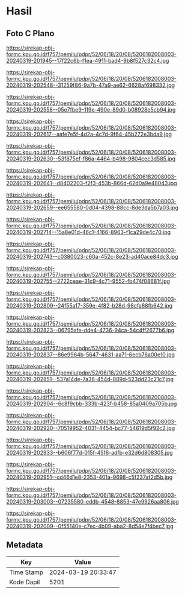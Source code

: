 # Hasil

## Foto C Plano

https://sirekap-obj-formc.kpu.go.id/f757/pemilu/pdpr/52/06/18/20/08/5206182008003-20240319-201945--17f22c6b-f1ea-4911-bad4-9b8f527c32c4.jpg

https://sirekap-obj-formc.kpu.go.id/f757/pemilu/pdpr/52/06/18/20/08/5206182008003-20240319-202548--31259f86-9a7b-47a9-ae62-6628af698332.jpg

https://sirekap-obj-formc.kpu.go.id/f757/pemilu/pdpr/52/06/18/20/08/5206182008003-20240319-202558--05e7fbe9-119e-490e-89d0-b08928e5cb94.jpg

https://sirekap-obj-formc.kpu.go.id/f757/pemilu/pdpr/52/06/18/20/08/5206182008003-20240319-202617--aafe7e5f-4d2a-4c7d-9f64-45b272e3bda9.jpg

https://sirekap-obj-formc.kpu.go.id/f757/pemilu/pdpr/52/06/18/20/08/5206182008003-20240319-202630--53f875ef-f86a-4464-b498-9804cec3d585.jpg

https://sirekap-obj-formc.kpu.go.id/f757/pemilu/pdpr/52/06/18/20/08/5206182008003-20240319-202641--d8402203-f2f3-453b-866d-62d0a9e48043.jpg

https://sirekap-obj-formc.kpu.go.id/f757/pemilu/pdpr/52/06/18/20/08/5206182008003-20240319-202659--ee655580-0d04-4398-88cc-8de3da5b7a03.jpg

https://sirekap-obj-formc.kpu.go.id/f757/pemilu/pdpr/52/06/18/20/08/5206182008003-20240319-202714--15a8e01d-46c1-4166-8963-f1ca29de4c70.jpg

https://sirekap-obj-formc.kpu.go.id/f757/pemilu/pdpr/52/06/18/20/08/5206182008003-20240319-202743--c0380023-c60a-452c-8e23-ad40ace84dc3.jpg

https://sirekap-obj-formc.kpu.go.id/f757/pemilu/pdpr/52/06/18/20/08/5206182008003-20240319-202755--2722ceae-31c9-4c71-9552-fb474f08681f.jpg

https://sirekap-obj-formc.kpu.go.id/f757/pemilu/pdpr/52/06/18/20/08/5206182008003-20240319-202809--24f55a17-359e-4f82-b28d-98cfa88fb642.jpg

https://sirekap-obj-formc.kpu.go.id/f757/pemilu/pdpr/52/06/18/20/08/5206182008003-20240319-202823--06795afe-dde4-4736-94ca-54c4ff2677b6.jpg

https://sirekap-obj-formc.kpu.go.id/f757/pemilu/pdpr/52/06/18/20/08/5206182008003-20240319-202837--86e9964b-5647-4631-aa71-6ecb76a00e10.jpg

https://sirekap-obj-formc.kpu.go.id/f757/pemilu/pdpr/52/06/18/20/08/5206182008003-20240319-202851--537a14de-7a36-454d-889d-523dd23c21c7.jpg

https://sirekap-obj-formc.kpu.go.id/f757/pemilu/pdpr/52/06/18/20/08/5206182008003-20240319-202904--6c8f9cbb-333b-423f-b458-85a0409a705b.jpg

https://sirekap-obj-formc.kpu.go.id/f757/pemilu/pdpr/52/06/18/20/08/5206182008003-20240319-202920--70519952-4031-4454-bc77-54619d5f92c2.jpg

https://sirekap-obj-formc.kpu.go.id/f757/pemilu/pdpr/52/06/18/20/08/5206182008003-20240319-202933--b606f77d-015f-45f6-adfb-e32d6d808305.jpg

https://sirekap-obj-formc.kpu.go.id/f757/pemilu/pdpr/52/06/18/20/08/5206182008003-20240319-202951--cd46d1e8-2353-401a-9698-c5f237af2d5b.jpg

https://sirekap-obj-formc.kpu.go.id/f757/pemilu/pdpr/52/06/18/20/08/5206182008003-20240319-203003--07235580-eddb-4548-8853-47e9926aa806.jpg

https://sirekap-obj-formc.kpu.go.id/f757/pemilu/pdpr/52/06/18/20/08/5206182008003-20240319-202009--0f55140e-c7ec-4b09-aba2-8d54e7f4bec7.jpg


## Metadata

| Key        | Value               |
| ---------- | ------------------- |
| Time Stamp | 2024-03-19 20:33:47 |
| Kode Dapil | 5201                |



